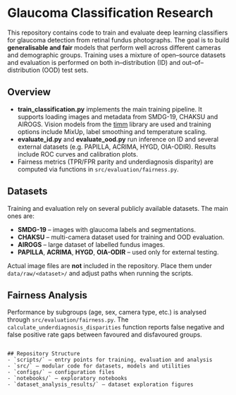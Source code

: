 # Glaucoma Classification Research

This repository contains code to train and evaluate deep learning classifiers for glaucoma detection from retinal fundus photographs. The goal is to build **generalisable and fair** models that perform well across different cameras and demographic groups. Training uses a mixture of open–source datasets and evaluation is performed on both in–distribution (ID) and out–of–distribution (OOD) test sets.

## Overview
- **train\_classification.py** implements the main training pipeline. It supports loading images and metadata from SMDG-19, CHAKSU and AIROGS. Vision models from the [timm](https://github.com/huggingface/pytorch-image-models) library are used and training options include MixUp, label smoothing and temperature scaling.
- **evaluate\_id.py** and **evaluate\_ood.py** run inference on ID and several external datasets (e.g. PAPILLA, ACRIMA, HYGD, OIA-ODIR). Results include ROC curves and calibration plots.
- Fairness metrics (TPR/FPR parity and underdiagnosis disparity) are computed via functions in `src/evaluation/fairness.py`.

## Datasets
Training and evaluation rely on several publicly available datasets. The main ones are:
- **SMDG-19** – images with glaucoma labels and segmentations.
- **CHAKSU** – multi-camera dataset used for training and OOD evaluation.
- **AIROGS** – large dataset of labelled fundus images.
- **PAPILLA**, **ACRIMA**, **HYGD**, **OIA-ODIR** – used only for external testing.

Actual image files are **not** included in the repository. Place them under `data/raw/<dataset>/` and adjust paths when running the scripts.

## Fairness Analysis
Performance by subgroups (age, sex, camera type, etc.) is analysed through `src/evaluation/fairness.py`. The `calculate_underdiagnosis_disparities` function reports false negative and false positive rate gaps between favoured and disfavoured groups.


```

## Repository Structure
- `scripts/` – entry points for training, evaluation and analysis
- `src/` – modular code for datasets, models and utilities
- `configs/` – configuration files
- `notebooks/` – exploratory notebooks
- `dataset_analysis_results/` – dataset exploration figures

